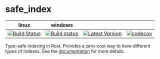 # safe_index

| linux | windows |     |     |
|:-----:|:-------:|:---:|:---:|
| [![Build Status](https://travis-ci.org/AdrienChampion/safe_index.svg?branch=master)](https://travis-ci.org/AdrienChampion/safe_index) | [![Build status](https://ci.appveyor.com/api/projects/status/bh9768140tyyquhu/branch/master?svg=true)](https://ci.appveyor.com/project/AdrienChampion/safe-index) | [![Latest Version](https://img.shields.io/crates/v/safe_index.svg)](https://crates.io/crates/safe_index) | [![codecov](https://codecov.io/gh/AdrienChampion/safe_index/branch/master/graph/badge.svg)](https://codecov.io/gh/AdrienChampion/safe_index) |

Type-safe indexing in Rust. Provides a zero-cost way to have different types of indexes. See the [documentation] for more details.

[documentation]: https://docs.rs/safe_index (safe_index's documentation)
